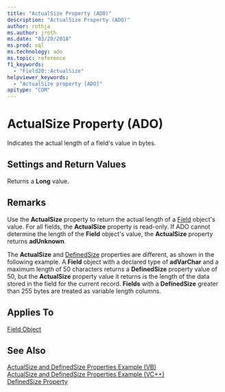 ```yaml
---
title: "ActualSize Property (ADO)"
description: "ActualSize Property (ADO)"
author: rothja
ms.author: jroth
ms.date: "03/20/2018"
ms.prod: sql
ms.technology: ado
ms.topic: reference
f1_keywords:
  - "Field20::ActualSize"
helpviewer_keywords:
  - "ActualSize property [ADO]"
apitype: "COM"
---
```

# ActualSize Property (ADO)
Indicates the actual length of a field's value in bytes.  
  
## Settings and Return Values  
 Returns a **Long** value.  
  
## Remarks  
 Use the **ActualSize** property to return the actual length of a [Field](./field-object.md) object's value. For all fields, the **ActualSize** property is read-only. If ADO cannot determine the length of the **Field** object's value, the **ActualSize** property returns **adUnknown**.  
  
 The **ActualSize** and [DefinedSize](./definedsize-property.md) properties are different, as shown in the following example. A **Field** object with a declared type of **adVarChar** and a maximum length of 50 characters returns a **DefinedSize** property value of 50, but the **ActualSize** property value it returns is the length of the data stored in the field for the current record. **Fields** with a **DefinedSize** greater than 255 bytes are treated as variable length columns.  
  
## Applies To  
 [Field Object](./field-object.md)  
  
## See Also  
 [ActualSize and DefinedSize Properties Example (VB)](./actualsize-and-definedsize-properties-example-vb.md)   
 [ActualSize and DefinedSize Properties Example (VC++)](./actualsize-and-definedsize-properties-example-vc.md)   
 [DefinedSize Property](./definedsize-property.md)